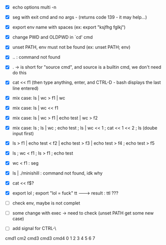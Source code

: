 - [x] echo options multi -n
- [x] seg with exit cmd and no args - (returns code 139 - it may help...)
- [x] export env name with spaces (ex: export "ksjfhg  fglkj")
- [x] change PWD and OLDPWD in `cd' cmd
- [x] unset PATH, env must not be found (ex: unset PATH; env)
- [x] .. : command not found
- [x] . -> is short for "source cmd", and source is a builtin cmd, we don't need do this
- [x] cat << f1 (then type anything, enter, and CTRL-D - bash displays the last line entered)
- [x] mix case: ls | wc > f1 | wc
- [x] mix case: ls | wc << f1
- [x] mix case: ls | wc > f1 | echo test | wc > f2
- [x] mix case: ls ; ls | wc ; echo test ; ls | wc << 1 ; cat << 1 << 2 ; ls (doube input first)
- [x] ls > f1 | echo test < f2 | echo test > f3 | echo test > f4 ; echo test > f5
- [x] ls ; wc < f1 ; ls > f1 ; echo test
- [x] wc < f1 : seg
- [x] ls | ./minishill : command not found, idk why
- [x] cat << f$?
- [x] export lol ; export "lol = fuck" tt ---> result : ttl ???
- [ ] check env, maybe is not complet
- [ ] some change with exec -> need to check (unset PATH get some new case)
- [ ] add signal for CTRL-\


cmd1    cm2    cmd3   cmd3  cmd4
     0 1    2 3    4 5    6 7 
